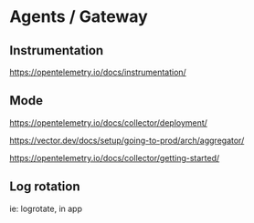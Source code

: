 # Agents / Gateway

## Instrumentation

https://opentelemetry.io/docs/instrumentation/

## Mode
https://opentelemetry.io/docs/collector/deployment/

https://vector.dev/docs/setup/going-to-prod/arch/aggregator/

https://opentelemetry.io/docs/collector/getting-started/

## Log rotation

ie: logrotate, in app